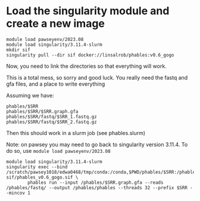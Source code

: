 # Load the singularity module and create a new image

```
module load pawseyenv/2023.08
module load singularity/3.11.4-slurm
mkdir sif
singularity pull --dir sif docker://linsalrob/phables:v0.6_gogo
```

Now, you need to link the directories so that everything will work.

This is a total mess, so sorry and good luck. You really need the fastq and gfa files, and a place to write everything

Assuming we have:

```
phables/$SRR
phables/$SRR/$SRR.graph.gfa
phables/$SRR/fastq/$SRR_1.fastq.gz
phables/$SRR/fastq/$SRR_2.fastq.gz
```

Then this should work in a slurm job (see phables.slurm)

Note: on pawsey you may need to go back to singularity version 3.11.4. To do so, use `module load pawseyenv/2023.08`

```
module load singularity/3.11.4-slurm
singularity exec --bind /scratch/pawsey1018/edwa0468/tmp/conda:/conda,$PWD/phables/$SRR:/phables,$HOME/gurobi.lic:/opt/gurobi/gurobi.lic sif/phables_v0.6_gogo.sif \
        phables run --input /phables/$SRR.graph.gfa --reads /phables/fastq/ --output /phables/phables --threads 32 --prefix $SRR --mincov 1
```
